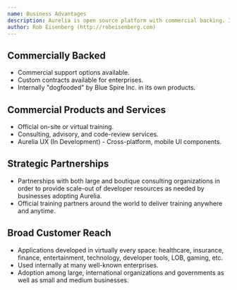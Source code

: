 ```yaml
---
name: Business Advantages
description: Aurelia is open source platform with commercial backing. If your business is going to spend significant money building software, you want to do it on a platform that's committed to you as a customer. You want to be able to form a relationship with your technology provider to ensure that you and your developers have a solid platform upon which to build your business now and in the years to come.
author: Rob Eisenberg (http://robeisenberg.com)
---
```


## Commercially Backed

* Commercial support options available.
* Custom contracts available for enterprises.
* Internally "dogfooded" by Blue Spire Inc. in its own products.

## Commercial Products and Services

* Official on-site or virtual training.
* Consulting, advisory, and code-review services.
* Aurelia UX (In Development) - Cross-platform, mobile UI components.

## Strategic Partnerships

* Partnerships with both large and boutique consulting organizations in order to provide scale-out of developer resources as needed by businesses adopting Aurelia.
* Official training partners around the world to deliver training anywhere and anytime.

## Broad Customer Reach

* Applications developed in virtually every space: healthcare, insurance, finance, entertainment, technology, developer tools, LOB, gaming, etc.
* Used internally at many well-known enterprises.
* Adoption among large, international organizations and governments as well as small and medium businesses.
